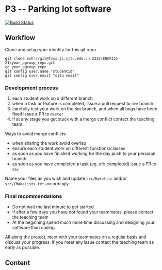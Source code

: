 # P3 -- Parking lot software

[![Build Status](https://focs.ji.sjtu.edu.cn:2222/api/badges/ENGR151-21/pgroup-09/status.svg)](https://focs.ji.sjtu.edu.cn:2222/ENGR151-21/pgroup-09)

## Workflow

Clone and setup your identity for this git repo
```
git clone ssh://git@focs.ji.sjtu.edu.cn:2222/ENGR151-21/your_pgroup_repo.git
cd your_pgroup_repo
git config user.name "studentid"
git config user.email "sjtu email"
```

### Development process

1. each student work on a different branch
2. when a task or feature is completed, issue a pull request to `dev` branch
3. carefully test your work on the `dev` branch, and when all bugs have been fixed issue a PR to `master`
4. if at any stage you get stuck with a merge conflict contact the teaching team

Ways to avoid merge conflicts:
- when sharing the work avoid overlap
- ensure each student work on different functions/classes
- as soon as you have finished working for the day push to your personal branch
- as soon as you have completed a task (eg. ufo completed) issue a PR to `dev`

Name your files as you wish and update `src/Makefile` and/or `src/CMakeLists.txt` accordingly

### Final recommendations

- Do not wait the last minute to get started
- If after a few days you have not found your teammates, please contact the teaching team
- At the beginning spend much more time discussing and designing your software than coding

All along the project, meet with your teammates on a regular basis and discuss your progress. If you meet any issue contact the teaching team as early as possible.

## Content

